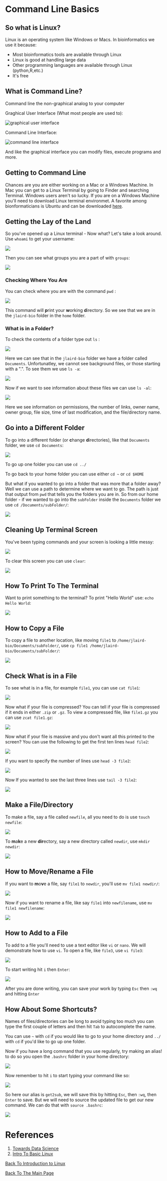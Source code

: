 # Command Line Basics

## So what is Linux?

Linux is an operating system like Windows or Macs. In bioinformatics we use it because: 

* Most bioinformatics tools are available through Linux
* Linux is good at handling large data
* Other programming languages are available through Linux (python,R,etc.)
* It's free

## What is Command Line?

Command line the non-graphical analog to your computer

Graghical User Interface (What most people are used to):

![graphical user interface](images/gui.PNG)

Command Line Interface:

![command line interface](images/cli.PNG)

And like the graphical interface you can modify files, execute programs and more. 

## Getting to Command Line

Chances are you are either working on a Mac or a Windows Machine. In Mac you can get to a Linux Terminal by going to Finder and searching Terminal. Windows users aren't so lucky. If you are on a Windows Machine you'll need to download Linux terminal environmet. A favorite among bionformaticians is Ubuntu and can be downloaded [here](https://ubuntu.com/download/desktop). 

## Getting the Lay of the Land

So you've opened up a Linux terminal - Now what? Let's take a look around. Use ```whoami``` to get your username:

![](images/whoami.PNG)

Then you can see what groups you are a part of with ```groups```:

![](images/groups.PNG)

### Checking Where You Are

You can check where you are with the command ```pwd``` :

![](images/pwd.PNG)

This command will **p**rint your **w**orking **d**irectory. So we see that we are in the ```jlaird-bio``` folder in the ```home``` folder.

### What is in a Folder?

To check the contents of a folder type out ```ls``` :

![](images/ls.PNG)

Here we can see that in the ```jlaird-bio``` folder we have a folder called ```Documents```. Unfortunatley, we cannot see background files, or those starting with a ".". To see them we use ```ls -a```:

![](images/ls-a.PNG)

Now if we want to see information about these files we can use ```ls -al```:

![](images/ls-al.PNG)

Here we see information on permissions, the number of links, owner name, owner group, file size, time of last modification, and the file/directory name.

## Go into a Different Folder

To go into a different folder (or **c**hange **d**irectories), like that ```Documents``` folder, we use ```cd Documents```:

![](images/cd.PNG)

To go up one folder you can use ```cd ../```

To go back to your home folder you can use either ```cd ~``` or ```cd $HOME```

But what if you wanted to go into a folder that was more that a folder away? Well we can use a path to determine where we want to go. The path is just that output from ```pwd``` that tells you the folders you are in. So from our home folder - if we wanted to go into the ```subFolder``` inside the ```Documents``` folder we use ```cd /Documents/subFolder/```:

![](images/cdsubFolder.PNG)

## Cleaning Up Terminal Screen

You've been typing commands and your screen is looking a little messy:

![](images/beforeClear.PNG)

To clear this screen you can use ```clear```:

![](images/afterClear.PNG)

## How To Print To The Terminal

Want to print something to the terminal? To print "Hello World" use: ```echo Hello World```:

![](images/echo.PNG)

## How to Copy a File

To copy a file to another location, like moving ```file1``` to ```/home/jlaird-bio/Documents/subFolder/```, use ```cp file1 /home/jlaird-bio/Documents/subFolder/```:

![](images/cp.PNG)

## Check What is in a File

To see what is in a file, for example ```file1```, you can use ```cat file1```:

![](images/cat.PNG)

Now what if your file is compressed? You can tell if your file is compressed if it ends in either ```.zip``` or ```.gz```. To view a compressed file, like ```file1.gz``` you can use ```zcat file1.gz```:

![](images/zcat.PNG)

Now what if your file is massive and you don't want all this printed to the screen? You can use the following to get the first ten lines ```head file2```:

![](images/head.PNG)

If you want to specify the number of lines use ```head -3 file2```:

![](images/head-3.PNG)

Now If you wanted to see the last three lines use ```tail -3 file2```:

![](images/tail.PNG)

## Make a File/Directory

To make a file, say a file called ```newfile```, all you need to do is use ```touch newfile```:

![](images/touch.PNG)

To **m**a**k**e a new **dir**ectory, say a new directory called ```newdir```, use ```mkdir newdir```:

![](images/mkdir.PNG)

## How to Move/Rename a File

If you want to **m**o**v**e a file, say ```file1``` to ```newdir```, you'll use ```mv file1 newdir/```:

![](images/mv.PNG)

Now if you want to rename a file, like say ```file1``` into ```newfilename```, use ```mv file1 newfilename```:

![](images/mv-rename.PNG)

## How to Add to a File

To add to a file you'll need to use a text editor like ```vi``` or ```nano```. We will demonstrate how to use ```vi```. To open a file, like ```file3```, use ```vi file3```:

![](images/vi.PNG)

To start writing hit ```i``` then ```Enter```:

![](images/vi-i.PNG)

After you are done writing, you can save your work by typing ```Esc``` then ```:wq``` and hitting ```Enter```

## How About Some Shortcuts?

Names of files/directories can be long to avoid typing too much you can type the first couple of letters and then hit ```Tab``` to autocomplete the name.

You can use ```~``` with ```cd``` if you would like to go to your home directory and ```../``` with ```cd``` if you'd like to go up one folder.

Now if you have a long command that you use regularly, try making an alias! to do so you open the ```.bashrc``` folder in your home directory:

![](images/alias1.PNG)

Now remember to hit ```i``` to start typing your command like so:

![](images/alias2.PNG)

So here our alias is ```get2sub```, we will save this by hitting ```Esc```, then ```:wq```, then ```Enter``` to save. But we will need to source the updated file to get our new command. We can do that with ```source .bashrc```:

![](images/alias3.PNG)


# References
1. [Towards Data Science](https://towardsdatascience.com/why-do-bioinformaticians-avoid-using-windows-c5acb034f63c)
2. [Intro To Basic Linux](https://tufts.app.box.com/s/x9aflewr2qw59pcbgcghbo9muykbi4ju)

[Back To Introduction to Linux](../IntroToLinux.md)

[Back To The Main Page](../../index.md)
